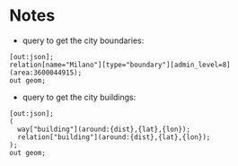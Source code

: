 # Notes

- query to get the city boundaries:

```overpass
[out:json];
relation[name="Milano"][type="boundary"][admin_level=8](area:3600044915);
out geom;
```

- query to get the city buildings:

```overpass
[out:json];
(
  way["building"](around:{dist},{lat},{lon});
  relation["building"](around:{dist},{lat},{lon});
);
out geom;
```
